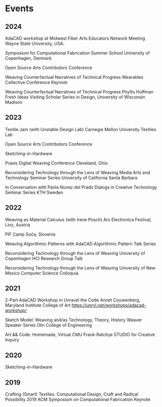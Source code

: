 # Events

## 2024

AdaCAD workshop at Midwest Fiber Arts Educators Network Meeting
Wayne State University, USA.

Symposium for Computational Fabrication Summer School
University of Copenhagen, Denmark

Open Source Arts Contributors Conference

Weaving Counterfactual Narratives of Technical Progress
Wearables Collective Conference Keynote

Weaving Counterfactual Narratives of Technical Progress
Phyllis Huffman Fresh Ideas Visiting Scholar Series in Design,
University of Wisconsin Madison

## 2023

Textile Jam (with Unstable Design Lab)
Carnegie Mellon University Textiles Lab

Open Source Arts Contributors Conference

Sketching-in-Hardware

Praxis Digital Weaving Conference
Cleveland, Ohio

Reconsidering Technology through the Lens of Weaving
Media Arts and Technology Seminar Series
University of California Santa Barbara

In Conversation with Paola Nunez del Prado
Dialogs in Creative Technology Seminar Series
KTH Sweden

## 2022

Weaving as Material Calculus (with Irene Posch)
Ars Electronica Festival, Linz, Austria

PIF Camp
Soča, Slovenia

Weaving Algorithmic Patterns with AdaCAD
Algorithmic Pattern Talk Series

Reconsidering Technology through the Lens of Weaving
University of Copenhagen HCI Research Group Talk

Reconsidering Technology through the Lens of Weaving
University of New Mexico Computer Science Colloquia

## 2021

2-Part AdaCAD Workshop in Unravel the Code
Annet Couwenberg, Maryland Institute College of Art
https://unrvl.net/workshops/adacad-workshop/

Sketch Model: Weaving and/as Technology, Theory, History
Weaver Speaker Series
Olin College of Engineering

Art && Code: Homemade, Virtual
CMU Frank-Ratchye STUDIO for Creative Inquiry

## 2020

Sketching-in-Hardware

## 2019

Crafting (Smart) Textiles: Computational Design, Craft and
Radical Possibility
2019 ACM Symposium on Computational Fabrication Keynote
